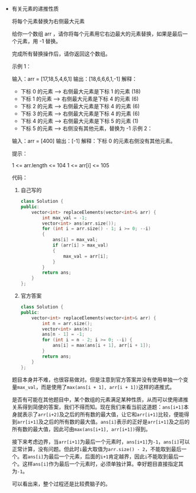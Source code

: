 * 有关元素的递推性质

    将每个元素替换为右侧最大元素

    给你一个数组 arr ，请你将每个元素用它右边最大的元素替换，如果是最后一个元素，用 -1 替换。

    完成所有替换操作后，请你返回这个数组。

    示例 1：

    输入：arr = [17,18,5,4,6,1]
    输出：[18,6,6,6,1,-1]
    解释：
    - 下标 0 的元素 --> 右侧最大元素是下标 1 的元素 (18)
    - 下标 1 的元素 --> 右侧最大元素是下标 4 的元素 (6)
    - 下标 2 的元素 --> 右侧最大元素是下标 4 的元素 (6)
    - 下标 3 的元素 --> 右侧最大元素是下标 4 的元素 (6)
    - 下标 4 的元素 --> 右侧最大元素是下标 5 的元素 (1)
    - 下标 5 的元素 --> 右侧没有其他元素，替换为 -1
    示例 2：

    输入：arr = [400]
    输出：[-1]
    解释：下标 0 的元素右侧没有其他元素。
    

    提示：

    1 <= arr.length <= 104
    1 <= arr[i] <= 105

    代码：

    1. 自己写的

        ```cpp
        class Solution {
        public:
            vector<int> replaceElements(vector<int>& arr) {
                int max_val = -1;
                vector<int> ans(arr.size());
                for (int i = arr.size() - 1; i >= 0; --i)
                {
                    ans[i] = max_val;
                    if (arr[i] > max_val)
                    {
                        max_val = arr[i];
                    }
                }
                return ans;
            }
        };
        ```

    1. 官方答案

        ```cpp
        class Solution {
        public:
            vector<int> replaceElements(vector<int>& arr) {
                int n = arr.size();
                vector<int> ans(n);
                ans[n - 1] = -1;
                for (int i = n - 2; i >= 0; --i) {
                    ans[i] = max(ans[i + 1], arr[i + 1]);
                }
                return ans;
            }
        };
        ```

    题目本身并不难，也很容易做对。但是注意到官方答案并没有使用单独一个变量`max_val`，而是使用了`max(ans[i + 1], arr[i + 1])`这样的递推式。

    是否有可能在其他题目中，某个数组的元素满足某种性质，从而可以使用递推关系得到简便的答案，我们不得而知。现在我们来看当前这道题：`ans[i+1]`本身就表示了`arr[i+2]`及之后的所有数的最大值，让它和`arr[i+1]`比较，便能得到`arr[i+1]`及之后的所有数的最大值。`ans[i]`表示的正好是`arr[i+1]`及之后的所有数的最大值，因此可由`max(ans[i+1], arr[i+1])`得到。

    接下来考虑边界，当`arr[i+1]`为最后一个元素时，`ans[i+1]`为`-1`，`ans[i]`可以正常计算，没有问题。但此时`i`最大取值为`arr.size() - 2`，不能取到最后一个。若`ans[i]`为最后一个元素，后面的`i+1`肯定越界，因此`i`不能取到最后一个。这样`ans[i]`作为最后一个元素时，必须单独计算。幸好题目直接指定其为`-1`。

    可以看出来，整个过程还是比较费脑子的。